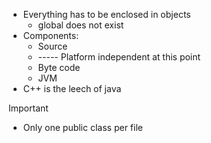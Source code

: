- Everything has to be enclosed in objects
	- global does not exist
- Components:
	- Source
	- ----- Platform independent at this point
	- Byte code
	- JVM
- C++ is the leech of java

> [!important]
> - Only one public class per file
